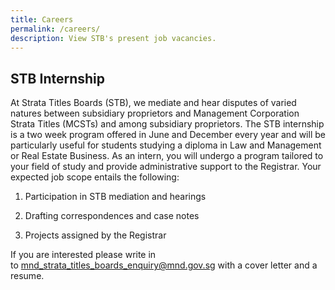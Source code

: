 ```yaml
---
title: Careers
permalink: /careers/
description: View STB's present job vacancies.
---
```

STB Internship
--------------

At Strata Titles Boards (STB), we mediate and hear disputes of varied natures between subsidiary proprietors and Management Corporation Strata Titles (MCSTs) and among subsidiary proprietors. The STB internship is a two week program offered in June and December every year and will be particularly useful for students studying a diploma in Law and Management or Real Estate Business. As an intern, you will undergo a program tailored to your field of study and provide administrative support to the Registrar. Your expected job scope entails the following:

1.  Participation in STB mediation and hearings
    
2.  Drafting correspondences and case notes
    
3.  Projects assigned by the Registrar
    

If you are interested please write in to [mnd\_strata\_titles\_boards\_enquiry@mnd.gov.sg](mailto:mnd_strata_titles_boards_enquiry@mnd.gov.sg) with a cover letter and a resume.